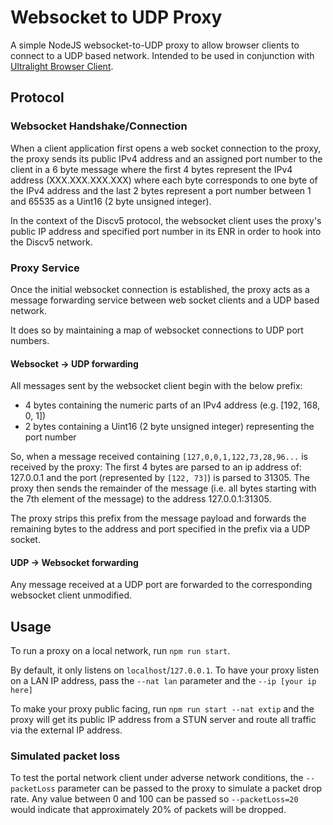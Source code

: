 # Websocket to UDP Proxy

A simple NodeJS websocket-to-UDP proxy to allow browser clients to connect to a UDP based network.  Intended to be used in conjunction with [Ultralight Browser Client](https://github.com/acolytec3/ultralight-browser-client).

## Protocol

### Websocket Handshake/Connection

When a client application first opens a web socket connection to the proxy, the proxy sends its public IPv4 address and an assigned port number to the client in a 6 byte message where the first 4 bytes represent the IPv4 address (XXX.XXX.XXX.XXX) where each byte corresponds to one byte of the IPv4 address and the last 2 bytes represent a port number between 1 and 65535 as a Uint16 (2 byte unsigned integer).

In the context of the Discv5 protocol, the websocket client uses the proxy's public IP address and specified port number in its ENR in order to hook into the Discv5 network.
### Proxy Service

Once the initial websocket connection is established, the proxy acts as a message forwarding service between web socket clients and a UDP based network.

It does so by maintaining a map of websocket connections to UDP port numbers.

#### Websocket -> UDP forwarding
All messages sent by the websocket client begin with the below prefix:
- 4 bytes containing the numeric parts of an IPv4 address (e.g. [192, 168, 0, 1])
- 2 bytes containing a Uint16 (2 byte unsigned integer) representing the port number

So, when a message received containing `[127,0,0,1,122,73,28,96...` is received by the proxy:
 The first 4 bytes are parsed to an ip address of: 127.0.0.1 and the port (represented by `[122, 73]`) is parsed to 31305.  The proxy then sends the remainder of the message (i.e. all bytes starting with the 7th element of the message) to the address 127.0.0.1:31305.

The proxy strips this prefix from the message payload and forwards the remaining bytes to the address and port specified in the prefix via a UDP socket.

#### UDP -> Websocket forwarding

Any message received at a UDP port are forwarded to the corresponding websocket client unmodified.
## Usage

To run a proxy on a local network, run `npm run start`.  

By default, it only listens on `localhost`/`127.0.0.1`.  To have your proxy listen on a LAN IP address, pass the `--nat lan` parameter and the `--ip [your ip here]`

To make your proxy public facing, run `npm run start --nat extip` and the proxy will get its public IP address from a STUN server and route all traffic via the external IP address.

### Simulated packet loss

To test the portal network client under adverse network conditions, the `--packetLoss` parameter can be passed to the proxy to simulate a packet drop rate.  Any value between 0 and 100 can be passed so `--packetLoss=20` would indicate that approximately 20% of packets will be dropped.


